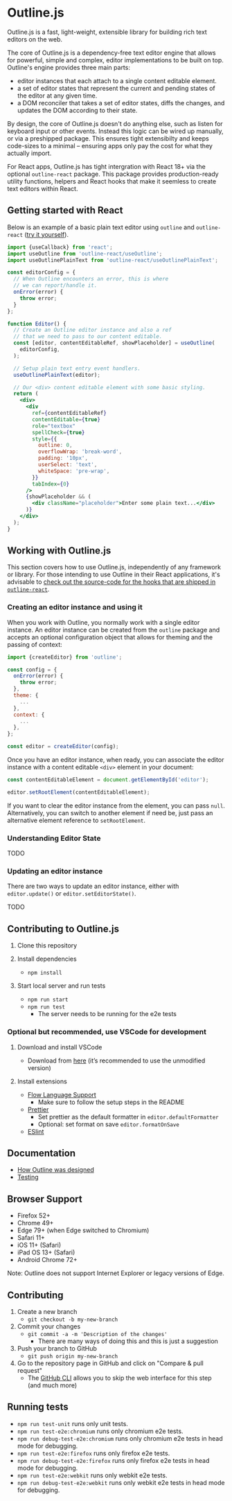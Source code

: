 # Outline.js

Outline.js is a fast, light-weight, extensible library for building rich text editors on the web.

The core of Outline.js is a dependency-free text editor engine that allows for powerful, simple and complex,
editor implementations to be built on top. Outline's engine provides three main parts:
- editor instances that each attach to a single content editable element.
- a set of editor states that represent the current and pending states of the editor at any given time.
- a DOM reconciler that takes a set of editor states, diffs the changes, and updates the DOM according to their state.

By design, the core of Outline.js doesn't do anything else, such as listen for keyboard input or other events. Instead
this logic can be wired up manually, or via a preshipped package. This ensures tight extensibilty and keeps code-sizes
to a minimal – ensuring apps only pay the cost for what they actually import.

For React apps, Outline.js has tight intergration with React 18+ via the optional `outline-react` package. This package provides
production-ready utility functions, helpers and React hooks that make it seemless to create text editors within React.

## Getting started with React

Below is an example of a basic plain text editor using `outline` and `outline-react` ([try it yourself](https://codesandbox.io/s/outline-plain-text-example-g932e)).


```jsx
import {useCallback} from 'react';
import useOutline from 'outline-react/useOutline';
import useOutlinePlainText from 'outline-react/useOutlinePlainText';

const editorConfig = {
  // When Outline encounters an error, this is where
  // we can report/handle it.
  onError(error) {
    throw error;
  }
};

function Editor() {
  // Create an Outline editor instance and also a ref
  // that we need to pass to our content editable.
  const [editor, contentEditableRef, showPlaceholder] = useOutline(
    editorConfig,
  );

  // Setup plain text entry event handlers.
  useOutlinePlainText(editor);

  // Our <div> content editable element with some basic styling.
  return (
    <div>
      <div
        ref={contentEditableRef}
        contentEditable={true}
        role="textbox"
        spellCheck={true}
        style={{
          outline: 0,
          overflowWrap: 'break-word',
          padding: '10px',
          userSelect: 'text',
          whiteSpace: 'pre-wrap',
        }}
        tabIndex={0}
      />
      {showPlaceholder && (
        <div className="placeholder">Enter some plain text...</div>
      )}
    </div>
  );
}
```

## Working with Outline.js

This section covers how to use Outline.js, independently of any framework or library. For those intending to use Outline in their React applications,
it's advisable to [check out the source-code for the hooks that are shipped in `outline-react`](https://github.com/facebook/outline/tree/main/packages/outline-react/src).

### Creating an editor instance and using it

When you work with Outline, you normally work with a single editor instance. An editor instance can be created from the `outline` package and accepts
an optional configuration object that allows for theming and the passing of context:

```js
import {createEditor} from 'outline';

const config = {
  onError(error) {
    throw error;
  },
  theme: {
    ...
  },
  context: {
    ...
  },
};

const editor = createEditor(config);
```

Once you have an editor instance, when ready, you can associate the editor instance with a content editable `<div>` element in your document:

```js
const contentEditableElement = document.getElementById('editor');

editor.setRootElement(contentEditableElement);
```

If you want to clear the editor instance from the element, you can pass `null`. Alternatively, you can switch to another element if need be,
just pass an alternative element reference to `setRootElement`.

### Understanding Editor State

TODO

### Updating an editor instance

There are two ways to update an editor instance, either with `editor.update()` or `editor.setEditorState()`. 

TODO

## Contributing to Outline.js

1. Clone this repository

2. Install dependencies
   - `npm install`

3. Start local server and run tests
   - `npm run start`
   - `npm run test`
     - The server needs to be running for the e2e tests

### Optional but recommended, use VSCode for development

1.  Download and install VSCode
    - Download from [here](https://code.visualstudio.com/download) (it’s recommended to use the unmodified version)

2. Install extensions
   - [Flow Language Support](https://marketplace.visualstudio.com/items?itemName=flowtype.flow-for-vscode)
     - Make sure to follow the setup steps in the README
   - [Prettier](https://marketplace.visualstudio.com/items?itemName=esbenp.prettier-vscode)
     - Set prettier as the default formatter in `editor.defaultFormatter`
     - Optional: set format on save `editor.formatOnSave`
   - [ESlint](https://marketplace.visualstudio.com/items?itemName=dbaeumer.vscode-eslint)

## Documentation

- [How Outline was designed](/docs/design.md)
- [Testing](/docs/testing.md)

## Browser Support

- Firefox 52+
- Chrome 49+
- Edge 79+ (when Edge switched to Chromium)
- Safari 11+
- iOS 11+ (Safari)
- iPad OS 13+ (Safari)
- Android Chrome 72+

Note: Outline does not support Internet Explorer or legacy versions of Edge.

## Contributing

1. Create a new branch
   - `git checkout -b my-new-branch`
2. Commit your changes
   - `git commit -a -m 'Description of the changes'`
     - There are many ways of doing this and this is just a suggestion
3. Push your branch to GitHub
   - `git push origin my-new-branch`
4. Go to the repository page in GitHub and click on "Compare & pull request"
   - The [GitHub CLI](https://cli.github.com/manual/gh_pr_create) allows you to skip the web interface for this step (and much more)

## Running tests

- `npm run test-unit` runs only unit tests.
- `npm run test-e2e:chromium` runs only chromium e2e tests.
- `npm run debug-test-e2e:chromium` runs only chromium e2e tests in head mode for debugging.
- `npm run test-e2e:firefox` runs only firefox e2e tests.
- `npm run debug-test-e2e:firefox` runs only firefox e2e tests in head mode for debugging.
- `npm run test-e2e:webkit` runs only webkit e2e tests.
- `npm run debug-test-e2e:webkit` runs only webkit e2e tests in head mode for debugging.

